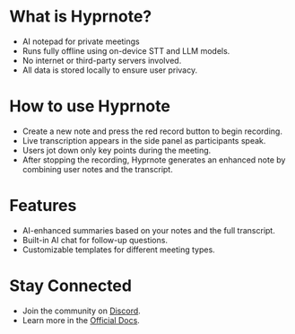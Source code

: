 # What is Hyprnote? 
- AI notepad for private meetings 
- Runs fully offline using on-device STT and LLM models.
- No internet or third-party servers involved.
- All data is stored locally to ensure user privacy.

# How to use Hyprnote 
- Create a new note and press the red record button to begin recording.
- Live transcription appears in the side panel as participants speak.
- Users jot down only key points during the meeting.
- After stopping the recording, Hyprnote generates an enhanced note by combining user notes and the transcript.

# Features
- AI-enhanced summaries based on your notes and the full transcript.
- Built-in AI chat for follow-up questions.
- Customizable templates for different meeting types.

# Stay Connected
- Join the community on [Discord](https://hyprnote.com/discord).
- Learn more in the [Official Docs](https://docs.hyprnote.com).